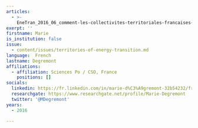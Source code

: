 ```yaml
---
articles:
  - >-
    EneTran_2016_06_comment-les-collectivites-territoriales-francaises-se-saisissent-elles-du-theme-de-la-transition-energetique
exerpt: ''
firstname: Marie
is_institution: false
issue:
  - content/issues/territories-of-energy-transition.md
language:  French
lastname: Degremont
affiliations:
  - affiliation: Sciences Po / CSO, France
    positions: []
socials:
  linkedin: https://fr.linkedin.com/in/marie-d%C3%A9gremont-32b54232/fr
  researchgate: https://www.researchgate.net/profile/Marie-Degremont
  twitter: '@MDegremont'
years:
  - 2016

---
```

